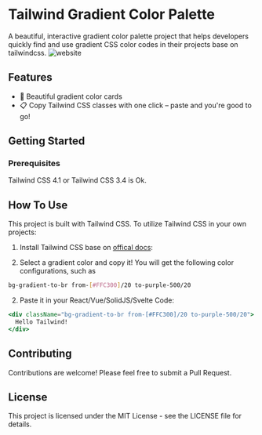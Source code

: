 # Tailwind Gradient Color Palette

A beautiful, interactive gradient color palette project that helps developers quickly find and use gradient CSS color codes in their projects base on tailwindcss.
![website](https://github.com/A-caibird/Tailwind-Gradient-Color-Palette/tree/main/public/website.png)

## Features

- 🎨 Beautiful gradient color cards
- 📋 Copy Tailwind CSS classes with one click – paste and you're good to go!

## Getting Started

### Prerequisites

Tailwind CSS 4.1 or Tailwind CSS 3.4 is Ok.

## How To Use

This project is built with Tailwind CSS. To utilize Tailwind CSS in your own projects:

1. Install Tailwind CSS base on [offical docs](https://tailwindcss.com/docs/installation/using-vite):

2. Select a gradient color and copy it!
You will get the following color configurations, such as
```bash
bg-gradient-to-br from-[#FFC300]/20 to-purple-500/20
```

2. Paste it in your React/Vue/SolidJS/Svelte Code:

```jsx
<div className="bg-gradient-to-br from-[#FFC300]/20 to-purple-500/20">
  Hello Tailwind!
</div>
```

## Contributing

Contributions are welcome! Please feel free to submit a Pull Request.

## License

This project is licensed under the MIT License - see the LICENSE file for details.
